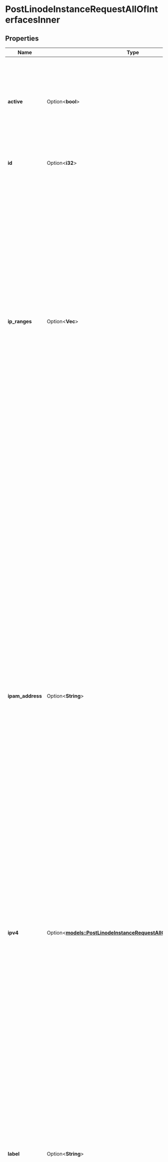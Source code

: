 # PostLinodeInstanceRequestAllOfInterfacesInner

## Properties

Name | Type | Description | Notes
------------ | ------------- | ------------- | -------------
**active** | Option<**bool**> | __Read-only__ Returns `true` if the interface is in use, meaning that the Linode has been booted using the configuration profile to which the interface belongs. | [optional][readonly]
**id** | Option<**i32**> | __Read-only__ The unique ID representing this interface. | [optional][readonly]
**ip_ranges** | Option<**Vec<String>**> | IPv4 CIDR VPC subnet ranges that are routed to this interface.  When included in a request:  - A range can't include any addresses that are assigned to an active Linode or another VPC subnet.  - When updating, you need to include any existing ranges to maintain them. If a range is left out, it will be removed.  - Submit this as an empty array removes all existing values.  - Omit this object to leave existing values as is.  <<LB>>  > 📘 > > This is only supported for interfaces with a `purpose` of `vpc`. | [optional]
**ipam_address** | Option<**String**> | This interface's private IP address in classless inter-domain routing (CIDR) notation.  For interfaces with a `purpose` of `public`:  - If you include this in a request, set it to an empty string (`\"\"`) or `null`.  - Returned as `null` in a response.  For interfaces with a `purpose` of `vlan`:  - To avoid conflicting addresses, make sure this value is unique for each `vlan` interface.  - This should be unique among devices attached to the VLAN to avoid conflict.  - If Network Helper is enabled, the Linode's interface will be automatically configured to use this address after the Linode is rebooted. If Network Helper is disabled, enable the address using [manual static IP configuration](https://www.linode.com/docs/guides/manual-network-configuration/).  For interfaces with a `purpose` of `vpc`:  - If you include this in a request, set it to an empty string (`\"\"`) or `null`.  - Returned as `null` in a response. | [optional]
**ipv4** | Option<[**models::PostLinodeInstanceRequestAllOfInterfacesInnerIpv4**](post_linode_instance_request_allOf_interfaces_inner_ipv4.md)> |  | [optional]
**label** | Option<**String**> | __Filterable__ The name of this interface.  For interfaces with a `purpose` of `vlan`:  - Required.  - This needs to be unique among a Linode's interfaces. A Linode can't be attached to the same VLAN multiple times.  - This can only contain ASCII letters, numbers, and dashes (`-`). You can't use two consecutive dashes (`--`).  - If the VLAN label is new, a VLAN is created. Up to 10 VLANs can be created in each data center `region`. To view your active VLANs, run the [List VLANs](https://techdocs.akamai.com/linode-api/reference/get-vlans) operation.  For interfaces with a `purpose` of `public`:  - If you include this in a request, set it to an empty string (`\"\"`) or `null`.  - Returned as `null` in a response.  For interfaces with a `purpose` of `vpc`:  - If you include this in a request, set it to an empty string (`\"\"`) or `null`.  - Returned as `null` in a response. | [optional]
**primary** | Option<**bool**> | The default route to the Linode. Each Linode can have one interface set as its `primary`. If you haven't specifically set a `primary`, the first non-`vlan` type interface is automatically treated as the primary.  > 📘 > > This needs to be set to `false` for any interface that uses `vlan` as its `purpose`. | [optional]
**purpose** | **String** | The type of interface. This can be `public`, `vlan`, or `vpc`.  For interfaces with a `purpose` of `public`:  - You can only define one `public` interface per Linode.  - The Linode's default public IPv4 address is assigned to the `public` interface.  - A Linode needs a `public` interface in the first or `eth0` position to be reachable via the public internet, after it boots. If no `public` interface is configured, you can only access the Linode through [LISH](https://www.linode.com/docs/products/compute/compute-instances/guides/lish/), or through another Linode that's connected to the same VLAN or VPC.  For interfaces with a `purpose` of `vlan`:  - Configuring this `purpose` of interface attaches a Linode to the VLAN with the specified `label`.  - If an `ipam_address` is configured, the Linode uses this address.  For interfaces with a `purpose` of `vpc`:  - Configuring this `purpose` of interface attaches a Linode to an existing VPC subnet with the specified `subnet_id`.  - When the interface is activated, the Linode is configured to use an IP address from the range in the assigned VPC subnet. See `ipv4.vpc` for more information. | 
**subnet_id** | Option<**i32**> | The `id` of the VPC subnet for this interface. Use this value in a request to assign a Linode to a VPC subnet.  - Required for `vpc` type interfaces.  - Returned as `null` for non-`vpc` type interfaces.  - Once you've assigned a VPC subnet to an interface, you can't update it.  - You need to reboot a Linode using the interface's configuration profile to assign the Linode to a VPC subnet. | [optional]
**vpc_id** | Option<**i32**> | __Read-only__ The `id` of the VPC configured for this interface. Returned as `null` for non-`vpc` type interfaces. | [optional][readonly]

[[Back to Model list]](../README.md#documentation-for-models) [[Back to API list]](../README.md#documentation-for-api-endpoints) [[Back to README]](../README.md)



